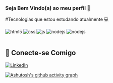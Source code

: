 ### Seja Bem Vindo(a) ao meu perfil 👋

<div >
  




</div>

#Tecnologias que estou estudando atualmente 💻 

<div style="display: inline_block">
  <img align="center" alt="html5" src="https://img.shields.io/badge/HTML5-E34F26?style=for-the-badge&logo=html5&logoColor=white" />
  <img align="center" alt="css" src="https://img.shields.io/badge/CSS3-1572B6?style=for-the-badge&logo=css3&logoColor=white" />
  <img align="center" alt="js" src="https://img.shields.io/badge/JavaScript-F7DF1E?style=for-the-badge&logo=javascript&logoColor=black" />
  <img align="center" alt="nodejs" src="https://img.shields.io/badge/Node.js-43853D?style=for-the-badge&logo=node.js&logoColor=white" />
  <img align="center" alt="nodejs" src="https://img.shields.io/badge/MongoDB-4EA94B?style=for-the-badge&logo=mongodb&logoColor=white" />

  
</div><br/>

## 🔗 Conecte-se Comigo

 [![LinkedIn](https://img.shields.io/badge/LinkedIn-0077B5?style=for-the-badge&logo=linkedin&logoColor=white)](https://www.linkedin.com/in/emerson-junior05/)

[![Ashutosh's github activity graph](https://github-readme-activity-graph.vercel.app/graph?username=Emerson05&bg_color=201e1e&color=e3e3e3&line=79ff97&point=eff1ef&area=true&hide_border=true)](https://github.com/ashutosh00710/github-readme-activity-graph)
 
  
 

